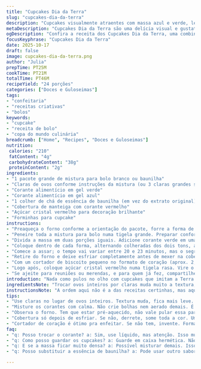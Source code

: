 ```yaml
---
title: "Cupcakes Dia da Terra"
slug: "cupcakes-dia-da-terra"
description: "Cupcakes visualmente atraentes com massa azul e verde, levemente aerada, pontuada por cor vermelha brilhante na cobertura em forma de coração. A mistura foi adaptada para minimizar ovos inteiros, usando claras para textura mais leve e ajustes de cor para evitar mistura excessiva que resulta em marrom. O processo foca no uso prático da coloração em gel e dicas para controle da mistura e adesão do açúcar brilhante, garantindo um visual chamativo e toques crocantes. Um toque de baunilha substitui o extrato original, tornando o aroma mais intenso e caseiro. Ideal para quem gosta do desafio estético e textural sem complicações rígidas de tempo."
metaDescription: "Cupcakes Dia da Terra são uma delícia visual e gustativa, com cores vibrantes e crocância que traz uma explosão de sabor."
ogDescription: "Confira a receita dos Cupcakes Dia da Terra, uma combinação perfeita de cores e texturas deliciosas."
focusKeyphrase: "Cupcakes Dia da Terra"
date: 2025-10-17
draft: false
image: cupcakes-dia-da-terra.png
author: "Julia"
prepTime: PT25M
cookTime: PT21M
totalTime: PT46M
recipeYield: "24 porções"
categories: ["Doces e Guloseimas"]
tags:
- "confeitaria"
- "receitas criativas"
- "bolos"
keywords:
- "cupcake"
- "receita de bolo"
- "copa do mundo culinária"
breadcrumb: ["Home", "Recipes", "Doces e Guloseimas"]
nutrition: 
 calories: "210"
 fatContent: "4g"
 carbohydrateContent: "38g"
 proteinContent: "2g"
ingredients:
- "1 pacote grande de mistura para bolo branco ou baunilha"
- "Claras de ovos conforme instruções da mistura (ou 3 claras grandes substituindo ovos inteiros)"
- "Corante alimentício em gel verde"
- "Corante alimentício em gel azul"
- "1 colher de chá de essência de baunilha (em vez do extrato original)"
- "Cobertura de manteiga com corante vermelho"
- "Açúcar cristal vermelho para decoração brilhante"
- "Forminhas para cupcake"
instructions:
- "Preaqueça o forno conforme a orientação do pacote, forre a forma de muffins com forminhas e reserve."
- "Peneire toda a mistura para bolo numa tigela grande. Preparar conforme instruções, mas use apenas as claras – fica mais leve e aerado. Acrescente a essência de baunilha para um toque mais marcante."
- "Divida a massa em duas porções iguais. Adicione corante verde em uma e azul na outra, misturando delicadamente para não criar bolhas ou aerar demais."
- "Coloque dentro de cada forma, alternando colheradas dos dois tons, aproximadamente 1 colher generosa de cada. Use um palito para criar movimentos circulares rápidos e suaves; não exagere para evitar que a massa fique marrom ou perca o efeito marmorizado."
- "Comece a assar; o tempo vai variar entre 20 e 23 minutos, mas o segredo é observar as bordas que começam a dourar e o teste com palito limpo que sai seco. Também note o cheiro forte e envolvente que anuncia o ponto."
- "Retire do forno e deixe esfriar completamente antes de mexer na cobertura. Se cobrir quente, a cobertura pode derreter e sumir o desenho."
- "Com um cortador de biscoito pequeno no formato de coração (aprox. 2,5 cm), pressione suavemente no topo do cupcake para marcar a área a cobrir. Use um saco de confeiteiro ou colher para preencher com cobertura vermelha, espalhando uniformemente com um palito ou espátula pequena."
- "Logo após, coloque açúcar cristal vermelho numa tigela rasa. Vire o cupcake rapidamente com cuidado para não borrar e pressione levemente a região da cobertura para que o açúcar grude bem. Isso cria brilho e textura surpreendente ao toque."
- "Se ajeite para reuniões ou merendas, e para quem já fez, compartilhe impressões e dicas nos comentários. Ajuste corantes conforme intensidade desejada e experimente substituir o açúcar brilhante por granulado colorido para variar."
introduction: "Nada como pulos no olho com cupcakes que imitam a Terra vista do espaço. Verde do planeta, azul dos oceanos, corações vermelhos pra dar vida. Essa receita é uma dança de cores e texturas, brinquedo de montagem e paciência. Dá para perceber o cheiro da baunilha no ar, pista do que vem pela frente. Troquei ovos inteiros por claras para deixar mais leve, e a cobertura vermelha ganha um banho de açúcar cristal que faz aquele barulhinho crocante na primeira mordida. Sensações que ficam, memórias que voam na cozinha. A receita é quase um exercício de controle sobre cores e tempo – mistura demais, perde a mágica; tempo errado, perde a maciez. Tem que sentir, esperar e aproveitar cada passo."
ingredientsNote: "Trocar ovos inteiros por claras muda muito a textura, deixando a massa mais leve e menos densa, especialmente importante para bolos coloridos, que geralmente perdem textura com excesso de corante. Use colheres em vez de copos para medir corante; em gel, pouco faz muita diferença, e exageros viram marrom. A essência de baunilha substitui o extrato clássico dando aroma mais intenso, lembrando bolos de festa caseiros da vida. Para quem não tem corante em gel, dá para usar corante líquido, mas cuidado com consistência da massa. O açúcar cristal vermelho dá crocância e brilho, mas pode ser substituído por granulados ou confeitos vermelhos, garantindo visual mais artístico."
instructionsNote: "A ordem aqui não é a das receitas certinhas, mas aquela que faz sentido na correria: primeiro a massa, depois dividir, colorir e só depois misturar no molde. O segredo está no swirl feito com palito – mexe devagarinho, pouco, só o suficiente pra guiar as cores sem misturar demais. O forno precisa estar na temperatura correta antes de começar; corra risco de ferrou. Assar demais endurece, pouco deixa mole; a dica é borda dourada, centro firme ao toque e cheiro doce invadindo. Cortador pequeno para corações evita desperdiçar cobertura e marca espaço pra decoração. Cobertura só depois da massa fria; quente, afunda e vaza. Finalizar com açúcar ainda pegajoso aumenta a chance de colar perfeitamente, criando textura e brilho que dão um toque final visual e sensorial."
tips:
- "Use claras no lugar de ovos inteiros. Textura muda, fica mais leve. Isso ajuda na cor também. Cuidado com exageros no corante. Verde e azul são brilhantes, mas muito pode ser marrom. Melhor usar colheres pra medir."
- "Misture os corantes com calma. Não crie bolhas nem aerado demais. É pouco movimento. Pense que é como pintar quadro, devagar. Mistura correta dá efeito bonito. Quer mais cor? Cuidado pra não perder textura."
- "Observa o forno. Tem que estar pré-aquecido, não vale pular essa parte. Borda deve estar dourada e centro firme ao toque. Cheirinho doce já tá no ar. Ninguém quer bolo duro. Fique esperto."
- "Cobertura só depois de esfriar. Se não, derrete, some toda a cor. Uma vez fiz isso. Resultado foi uma bagunça. Melhor esperar, garante efeito e apresentação. A seção de açúcar no topo deve dar crocância."
- "Cortador de coração é ótimo pra enfeitar. Se não tem, invente. Formas de estrela ou círculos também funcionam. O açúcar cristal pode não grudar? Tente mel. Pequena camada ajuda a fixar. Faça experiências."
faq:
- "q: Posso trocar o corante? a: Sim, use líquido, mas atenção. Isso muda a textura. Use menos. O efeito visual varia na intensidade, então teste. Cores podem ser mais suaves."
- "q: Como posso guardar os cupcakes? a: Guarde em caixa hermética. Não deixar exposto, umidade estraga. Pode até freezer, mas coberturas complexas, não congelar. Melhor comer fresquinho."
- "q: E se a massa ficar muito densa? a: Possível misturar demais. Isso tira ar. Na próxima, misture menos. Tente dividir etapas, leve e devagar. Preste sempre atenção no toque e a textura."
- "q: Posso substituir a essência de baunilha? a: Pode usar outro sabor, mas cuidado. Isso pode mudar o conjunto de sabores. Experimente com limão ou laranja. Mas baunilha é clássico. Não troque por menos."

---
```

